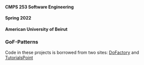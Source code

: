 #### CMPS 253 Software Engineering
#### Spring 2022
#### American University of Beirut
### GoF-Patterns

Code in these projects is borrowed from two sites:
[DoFactory](http://www.dofactory.com/)
and
[TutorialsPoint](https://www.tutorialspoint.com)
